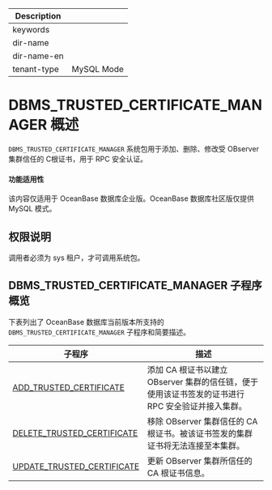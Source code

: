 | Description   |                 |
|---------------|-----------------|
| keywords      |                 |
| dir-name      |                 |
| dir-name-en   |                 |
| tenant-type   | MySQL Mode      |

# DBMS_TRUSTED_CERTIFICATE_MANAGER 概述

`DBMS_TRUSTED_CERTIFICATE_MANAGER` 系统包用于添加、删除、修改受 OBserver 集群信任的 C根证书，用于 RPC 安全认证。

<main id="notice" >
  <h4>功能适用性</h4>
  <p>该内容仅适用于 OceanBase 数据库企业版。OceanBase 数据库社区版仅提供 MySQL 模式。</p>
</main>

## 权限说明

调用者必须为 sys 租户，才可调用系统包。

## DBMS_TRUSTED_CERTIFICATE_MANAGER 子程序概览

下表列出了 OceanBase 数据库当前版本所支持的 `DBMS_TRUSTED_CERTIFICATE_MANAGER` 子程序和简要描述。

| 子程序     | 描述                                      |
| --------- | ----------------------------------------- |
| [ADD_TRUSTED_CERTIFICATE](200.add-trusted-certificate-mysql.md)	| 添加 CA 根证书以建立 OBserver 集群的信任链，便于使用该证书签发的证书进行 RPC 安全验证并接入集群。  |
| [DELETE_TRUSTED_CERTIFICATE](300.delete-trusted-certificat-mysql.md)	| 移除 OBserver 集群信任的 CA 根证书。被该证书签发的集群证书将无法连接至本集群。                   |
| [UPDATE_TRUSTED_CERTIFICATE](400.update-trusted-certificat-mysql.md)	| 更新 OBserver 集群所信任的 CA 根证书信息。           |
